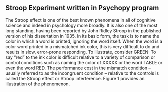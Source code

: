 ## Stroop Experiment written in Psychopy program
The Stroop effect is one of the best known phenomena in all of cognitive science and indeed in psychology more broadly. It is also one of the most long standing, having been reported by John Ridley Stroop in the published version of his dissertation in 1935. In its basic form, the task is to name the color in which a word is printed, ignoring the word itself. When the word is a color word printed in a mismatched ink color, this is very difficult to do and results in slow, error-prone responding. To illustrate, consider GREEN: To say “red” to the ink color is difficult relative to a variety of comparison or control conditions such as naming the color of XXXXX or the word TABLE or even the word RED. The performance cost in the mismatch condition – usually referred to as the incongruent condition – relative to the controls is called the Stroop effect or Stroop interference. Figure 1 provides an illustration of the phenomenon.
